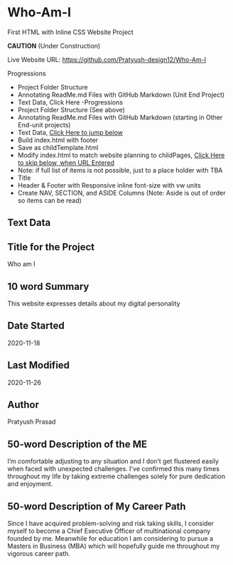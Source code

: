 # Who-Am-I
First HTML with Inline CSS Website Project

**CAUTION** (Under Construction)

Live Website URL: https://github.com/Pratyush-design12/Who-Am-I

Progressions
- Project Folder Structure
- Annotating ReadMe.md Files with GitHub Markdown (Unit End Project)
- Text Data, <a herf="">Click Here</a>
-Progressions
- Project Folder Structure (See above)
- Annotating ReadMe.md Files with GitHub Markdown (starting in Other End-unit projects)
- Text Data, <a href="https://github.com/QEHS-Websites/LearningHTML.github.io#text-data">Click Here to jump below</a>
- Build index.html with footer
- Save as childTemplate.html
- Modify index.html to match website planning to childPages, <a href="">Click Here to skip below, when URL Entered</a>
- Note: if full list of items is not possible, just to a place holder with TBA
- Title
- Header & Footer with Responsive inline font-size with vw units
- Create NAV, SECTION, and ASIDE Columns (Note: Aside is out of order so items can be read)


## Text Data

## Title for the Project
Who am I


## 10 word Summary
This website expresses details about my digital personality



## Date Started
 2020-11-18


## Last Modified
 2020-11-26


## Author
 Pratyush Prasad

## 50-word Description of the ME
I’m comfortable adjusting to any situation and I don’t get flustered easily when faced with unexpected challenges. I've confirmed this many times throughout my life by taking extreme challenges solely for pure dedication and enjoyment.

## 50-word Description of My Career Path
Since I have acquired problem-solving and risk taking skills, I consider myself to become a Chief Executive Officer of multinational company founded by me. Meanwhile for education I am considering to pursue a Masters in Business (MBA) which will hopefully guide me throughout my vigorous career path.

